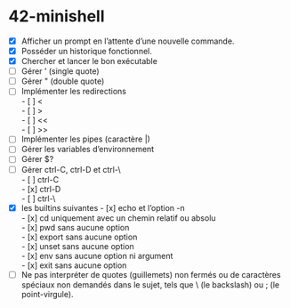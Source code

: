 # 42-minishell

- [x] Afficher un prompt en l’attente d’une nouvelle commande.  
- [x] Posséder un historique fonctionnel.  
- [x] Chercher et lancer le bon exécutable   
- [ ] Gérer ’ (single quote)  
- [ ] Gérer " (double quote)  
- [ ] Implémenter les redirections  
		- [ ] <   
		- [ ] >  
		- [ ] <<  
		- [ ] >>  
- [ ] Implémenter les pipes (caractère |)  
- [ ] Gérer les variables d’environnement  
- [ ] Gérer $?  
- [ ] Gérer ctrl-C, ctrl-D et ctrl-\  
		- [ ] ctrl-C  
		- [x] ctrl-D  
		- [ ] ctrl-\  
- [x] les builtins suivantes
		- [x] echo et l’option -n  
		- [x] cd uniquement avec un chemin relatif ou absolu  
		- [x] pwd sans aucune option  
		- [x] export sans aucune option  
		- [x] unset sans aucune option  
		- [x] env sans aucune option ni argument  
		- [x] exit sans aucune option  
- [ ] Ne pas interpréter de quotes (guillemets) non fermés ou de caractères spéciaux non
demandés dans le sujet, tels que \ (le backslash) ou ; (le point-virgule).